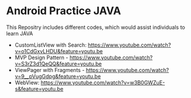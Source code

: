 # Android Practice JAVA

This Repositry includes different codes, which would assist individuals to learn JAVA

- CustomListView with Search: https://www.youtube.com/watch?v=o1CdGxvLHDU&feature=youtu.be
- MVP Design Pattern - https://www.youtube.com/watch?v=S3rZ3d1QeQQ&feature=youtu.be
- ViewPager with Fragments - https://www.youtube.com/watch?v=9__pVugGdpg&feature=youtu.be
- WebView: https://www.youtube.com/watch?v=w3B0GWZuE-s&feature=youtu.be
